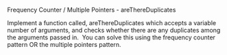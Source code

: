 Frequency Counter / Multiple Pointers - areThereDuplicates

Implement a function called,
areThereDuplicates which accepts a variable number of arguments,
and checks whether there are any duplicates among the arguments passed in. 
You can solve this using the frequency counter pattern OR the multiple pointers pattern.